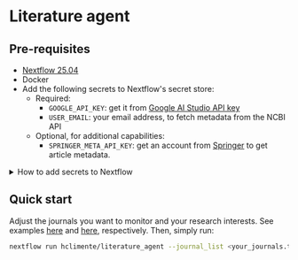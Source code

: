 # Literature agent

## Pre-requisites

- [Nextflow 25.04](https://www.nextflow.io/)
- Docker
- Add the following secrets to Nextflow's secret store:
    - Required:
        - `GOOGLE_API_KEY`: get it from [Google AI Studio API key](https://aistudio.google.com/app/api-keys)
        - `USER_EMAIL`: your email address, to fetch metadata from the NCBI API
    - Optional, for additional capabilities:
        - `SPRINGER_META_API_KEY`: get an account from [Springer](https://dev.springernature.com/) to get article metadata.

<details>

<summary>How to add secrets to Nextflow</summary>

```bash
nextflow secrets set GOOGLE_API_KEY "<YOUR_GOOGLE_AI_STUDIO_KEY>"
```

</details>

## Quick start

Adjust the journals you want to monitor and your research interests. See examples [here](config/journals.tsv) and [here](config/research_interests.md), respectively. Then, simply run:

```bash
nextflow run hclimente/literature_agent --journal_list <your_journals.tsv> --research_interests <your_interests.md>
```
